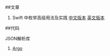 ##文章


1. Swift 中枚举高级用法及实践 [中文版本](http://swift.gg/2015/11/20/advanced-practical-enum-examples/) [英文版本](http://appventure.me/2015/10/17/advanced-practical-enum-examples/)


##代码

JSON解析库

1. [Argo](https://github.com/thoughtbot/Argo)

